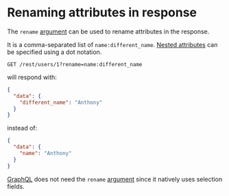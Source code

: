 # Renaming attributes in response

The `rename` [argument](client/syntax/rpc.md#rpc) can be used to rename attributes in the
response.

It is a comma-separated list of `name:different_name`.
[Nested attributes](client/query/relations.md#populating-nested-collections) can be
specified using a dot notation.

```HTTP
GET /rest/users/1?rename=name:different_name
```

will respond with:

```json
{
  "data": {
    "different_name": "Anthony"
  }
}
```

instead of:

```json
{
  "data": {
    "name": "Anthony"
  }
}
```

[GraphQL](client/syntax/graphql.md#selection-and-population) does not need the
`rename` [argument](client/syntax/rpc.md#rpc) since it natively uses selection fields.

